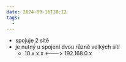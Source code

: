```yaml
---
date: 2024-09-16T20:12
tags:
  - 
---
```

- spojuje 2 sítě
- je nutný u spojení dvou různě velkých sítí
	- 10.x.x.x <---> 192.168.0.x

